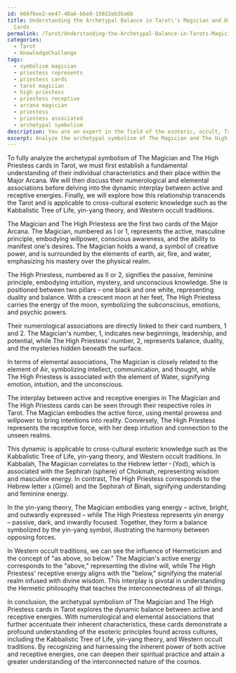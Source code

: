 ```yaml
---
id: 666f6ee2-ee47-40a6-bbe8-15022eb3ba6b
title: Understanding the Archetypal Balance in Tarot\'s Magician and High Priestess
  Cards
permalink: /Tarot/Understanding-the-Archetypal-Balance-in-Tarots-Magician-and-High-Priestess-Cards/
categories:
  - Tarot
  - KnowledgeChallenge
tags:
  - symbolism magician
  - priestess represents
  - priestess cards
  - tarot magician
  - high priestess
  - priestess receptive
  - arcana magician
  - priestess
  - priestess associated
  - archetypal symbolism
description: You are an expert in the field of the esoteric, occult, Tarot and Education. You are a writer of tests, challenges, books and deep knowledge on Tarot for initiates and students to gain deep insights and understanding from. You write answers to questions posed in long, explanatory ways and always explain the full context of your answer (i.e., related concepts, formulas, examples, or history), as well as the step-by-step thinking process you take to answer the challenges. Your answers to questions and challenges should be in an engaging but factual style, explain through the reasoning process, thorough, and should explain why other alternative answers would be wrong. Summarize the key themes, ideas, and conclusions at the end.
excerpt: Analyze the archetypal symbolism of The Magician and The High Priestess cards in Tarot, considering their numerological and elemental associations, as well as their place in the Major Arcana. How do these cards reveal the interplay between active and receptive energies, and how can this dynamic be applied to cross-cultural esoteric knowledge such as the Kabalistic Tree of Life, yin-yang theory, and Western occult traditions?
---
```

To fully analyze the archetypal symbolism of The Magician and The High Priestess cards in Tarot, we must first establish a fundamental understanding of their individual characteristics and their place within the Major Arcana. We will then discuss their numerological and elemental associations before delving into the dynamic interplay between active and receptive energies. Finally, we will explore how this relationship transcends the Tarot and is applicable to cross-cultural esoteric knowledge such as the Kabbalistic Tree of Life, yin-yang theory, and Western occult traditions.

The Magician and The High Priestess are the first two cards of the Major Arcana. The Magician, numbered as I or 1, represents the active, masculine principle, embodying willpower, conscious awareness, and the ability to manifest one's desires. The Magician holds a wand, a symbol of creative power, and is surrounded by the elements of earth, air, fire, and water, emphasizing his mastery over the physical realm.

The High Priestess, numbered as II or 2, signifies the passive, feminine principle, embodying intuition, mystery, and unconscious knowledge. She is positioned between two pillars – one black and one white, representing duality and balance. With a crescent moon at her feet, The High Priestess carries the energy of the moon, symbolizing the subconscious, emotions, and psychic powers.

Their numerological associations are directly linked to their card numbers, 1 and 2. The Magician's number, 1, indicates new beginnings, leadership, and potential, while The High Priestess' number, 2, represents balance, duality, and the mysteries hidden beneath the surface.

In terms of elemental associations, The Magician is closely related to the element of Air, symbolizing intellect, communication, and thought, while The High Priestess is associated with the element of Water, signifying emotion, intuition, and the unconscious.

The interplay between active and receptive energies in The Magician and The High Priestess cards can be seen through their respective roles in Tarot. The Magician embodies the active force, using mental prowess and willpower to bring intentions into reality. Conversely, The High Priestess represents the receptive force, with her deep intuition and connection to the unseen realms.

This dynamic is applicable to cross-cultural esoteric knowledge such as the Kabbalistic Tree of Life, yin-yang theory, and Western occult traditions. In Kabbalah, The Magician correlates to the Hebrew letter י (Yod), which is associated with the Sephirah (sphere) of Chokmah, representing wisdom and masculine energy. In contrast, The High Priestess corresponds to the Hebrew letter ג (Gimel) and the Sephirah of Binah, signifying understanding and feminine energy.

In the yin-yang theory, The Magician embodies yang energy – active, bright, and outwardly expressed – while The High Priestess represents yin energy – passive, dark, and inwardly focused. Together, they form a balance symbolized by the yin-yang symbol, illustrating the harmony between opposing forces.

In Western occult traditions, we can see the influence of Hermeticism and the concept of "as above, so below." The Magician's active energy corresponds to the "above," representing the divine will, while The High Priestess' receptive energy aligns with the "below," signifying the material realm infused with divine wisdom. This interplay is pivotal in understanding the Hermetic philosophy that teaches the interconnectedness of all things.

In conclusion, the archetypal symbolism of The Magician and The High Priestess cards in Tarot explores the dynamic balance between active and receptive energies. With numerological and elemental associations that further accentuate their inherent characteristics, these cards demonstrate a profound understanding of the esoteric principles found across cultures, including the Kabbalistic Tree of Life, yin-yang theory, and Western occult traditions. By recognizing and harnessing the inherent power of both active and receptive energies, one can deepen their spiritual practice and attain a greater understanding of the interconnected nature of the cosmos.
